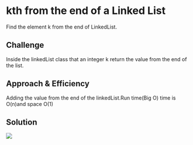 
# kth from the end of a Linked List
Find the element k from the end of LinkedList.

## Challenge
Inside the linkedList class that an integer k return the value from the end of the list.

## Approach & Efficiency
Adding the value from the end of the linkedList.Run time(Big O) time is O(n)and space O(1)

## Solution
![](./asset/ll_kth_from_end.jpg)

